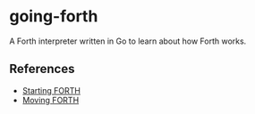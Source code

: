 # going-forth
A Forth interpreter written in Go to learn about how Forth works.



## References
- [Starting FORTH](https://www.forth.com/starting-forth/)
- [Moving FORTH](http://www.bradrodriguez.com/papers/moving1.htm)